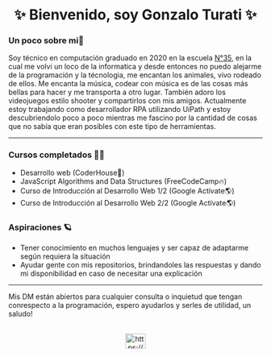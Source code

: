 <h1 align="center"> ✨ Bienvenido, soy Gonzalo Turati ✨ </h1>

### Un poco sobre mi🤠
Soy técnico en computación graduado en 2020 en la escuela <a HREF="http://www.tecnica35.com.ar">N°35</a>, en la cual me volvi un loco de la informatica y desde entonces no puedo alejarme de la programación y la técnologia, me encantan los animales, vivo rodeado de ellos.
Me encanta la música, codear con música es de las cosas más bellas para hacer y me transporta a otro lugar. También adoro los videojuegos estilo shooter y compartirlos con mis amigos.
Actualmente estoy trabajando como desarrollador RPA utilizando UiPath y estoy descubriendolo poco a poco mientras me fascino por la cantidad de cosas que no sabía que eran posibles con este tipo de herramientas.
<hr>

### Cursos completados 🎯💯
- Desarrollo web (CoderHouse🚀)
- JavaScript Algorithms and Data Structures (FreeCodeCamp🔥)
- Curso de Introducción al Desarrollo Web 1/2 (Google Actívate🌎)
- Curso de Introducción al Desarrollo Web 2/2 (Google Actívate🌎)

### Aspiraciones 🪐
- Tener conocimiento en muchos lenguajes y ser capaz de adaptarme según requiera la situación
- Ayudar gente con mis repositorios, brindandoles las respuestas y dando mi disponibilidad en caso de necesitar una explicación

 <hr>
 Mis DM están abiertos para cualquier consulta o inquietud que tengan conrespecto a la programación, espero ayudarlos y serles de utilidad, un saludo!
 <br><br>

<p align="center">
<a href="https://www.linkedin.com/in/gonzalo-turati-224658219/" target="blank"><img align="center" src="https://raw.githubusercontent.com/rahuldkjain/github-profile-readme-generator/master/src/images/icons/Social/linked-in-alt.svg" alt="https://www.linkedin.com/in/gonzalo-turati-224658219/" height="30" width="40" /></a>
</p>
